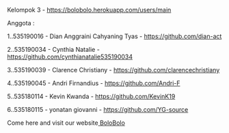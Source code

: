 Kelompok 3 - https://bolobolo.herokuapp.com/users/main

Anggota :
 
1..535190016 - Dian Anggraini Cahyaning Tyas - https://github.com/dian-act

2..535190034 - Cynthia Natalie -  https://github.com/cynthianatalie535190034

3..535190039 - Clarence Christiany - https://github.com/clarencechristiany

4..535190045 - Andri Firnandius - https://github.com/Andri-F

5..535180114 - Kevin Kwanda - https://github.com/KevinK19

6..535180115 - yonatan giovanni - https://github.com/YG-source

Come here and visit our website
<a href="https://bolobolo.herokuapp.com/users/main">​​​​​​​ BoloBolo </a>
